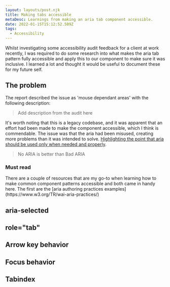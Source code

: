```yaml
---
layout: layouts/post.njk
title: Making tabs accessible
metaDesc: Learnings from making an aria tab component accessible.
date: 2022-01-15T15:12:52.509Z
tags:
  - Accessibility
---
```

Whilst investigating some accessibility audit feedback for a client at work recently, I was required to do some research into what makes the aria tab pattern fully accessible and apply this to our component to make sure it was inclusive. I learned a lot and thought it would be useful to document these for my future self.

## The problem
The report described the issue as 'mouse dependant areas' with the following description:

> Add description from the audit here

It's worth noting that this is a legacy codebase, and it was apparent that an effort had been made to make the component accessible, which I think is commendable. The issue was that the aria had been misused, creating more problems than it was intended to solve. [Highlighting the point that aria should be used only when needed and properly](https://www.w3.org/TR/using-aria/).

> No ARIA is better than Bad ARIA

<div class="post-note"><h3>Must read</h3><p>There are a couple of resources that are my go-to when learning how to make common component patterns accessible and both came in handy here. The first are the [aria authoring practices examples](https://www.w3.org/TR/wai-aria-practices/)</p></div>

## aria-selected

## role="tab"

## Arrow key behavior

## Focus behavior

## Tabindex